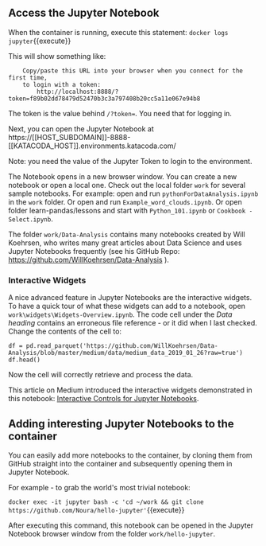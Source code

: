 ## Access the Jupyter Notebook 

When the container is running, execute this statement:
`docker logs jupyter`{{execute}}

This will show something like:
```
    Copy/paste this URL into your browser when you connect for the first time,
    to login with a token:
        http://localhost:8888/?token=f89b02dd78479d52470b3c3a797408b20cc5a11e067e94b8
```

The token is the value behind `/?token=`. You need that for logging in.

Next, you can open the Jupyter Notebook at 
 https://[[HOST_SUBDOMAIN]]-8888-[[KATACODA_HOST]].environments.katacoda.com/

Note: you need the value of the Jupyter Token to login to the environment.

The Notebook opens in a new browser window. You can create a new notebook or open a local one. Check out the local folder `work` for several sample notebooks. For example: open and run `pythonForDataAnalysis.ipynb` in the `work` folder. Or open and run `Example_word_clouds.ipynb`. Or open folder learn-pandas/lessons and start with `Python_101.ipynb` or `Cookbook - Select.ipynb`. 

The folder `work/Data-Analysis` contains many notebooks created by Will Koehrsen, who writes many great articles about Data Science and uses Jupyter Notebooks frequently (see his GitHub Repo: https://github.com/WillKoehrsen/Data-Analysis ). 

### Interactive Widgets
A nice advanced feature in Jupyter Notebooks are the interactive widgets. To have a quick tour of what these widgets can add to a notebook, open `work\widgets\Widgets-Overview.ipynb`.
The code cell under the *Data heading* contains an erroneous file reference - or it did when I last checked. Change the contents of the cell to:
```
df = pd.read_parquet('https://github.com/WillKoehrsen/Data-Analysis/blob/master/medium/data/medium_data_2019_01_26?raw=true')
df.head()
```
Now the cell will correctly retrieve and process the data.

This article on Medium introduced the interactive widgets demonstrated in this notebook: [Interactive Controls for Jupyter Notebooks](https://link.medium.com/vXntNOep3T).

## Adding interesting Jupyter Notebooks to the container
You can easily add more notebooks to the container, by cloning them from GitHub straight into the container and subsequently opening them in Jupyter Notebook.

For example - to grab the world's most trivial notebook:

`docker exec -it jupyter bash -c 'cd ~/work && git clone https://github.com/Noura/hello-jupyter'`{{execute}}

After executing this command, this notebook can be opened in the Jupyter Notebook browser window from the folder `work/hello-jupyter`.